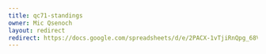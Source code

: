 ```yaml
---
title: qc71-standings
owner: Mic Qsenoch
layout: redirect
redirect: https://docs.google.com/spreadsheets/d/e/2PACX-1vTjiRnQpg_68VuHM_s6knHJ83ymGs2U5tYGwzABlPDnIoayYYrDoYaRYOHjwjILrni4kv2v-4iX-ncj/pubhtml
---
```

